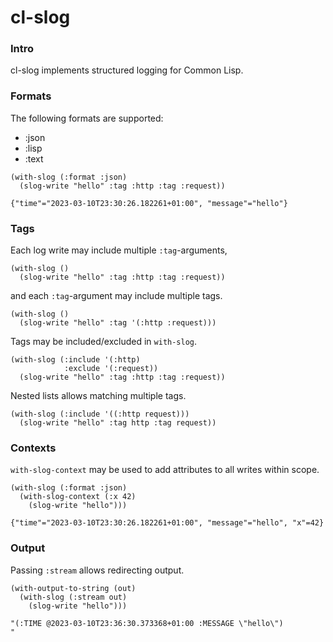 # cl-slog

### Intro
cl-slog implements structured logging for Common Lisp.

### Formats
The following formats are supported:

- :json
- :lisp
- :text

```
(with-slog (:format :json)
  (slog-write "hello" :tag :http :tag :request))

{"time"="2023-03-10T23:30:26.182261+01:00", "message"="hello"}
```

### Tags
Each log write may include multiple `:tag`-arguments,
```
(with-slog ()
  (slog-write "hello" :tag :http :tag :request))
```
and each `:tag`-argument may include multiple tags.
```
(with-slog ()
  (slog-write "hello" :tag '(:http :request)))
```

Tags may be included/excluded in `with-slog`.
```
(with-slog (:include '(:http)
            :exclude '(:request))
  (slog-write "hello" :tag :http :tag :request))
```

Nested lists allows matching multiple tags.
```
(with-slog (:include '((:http request)))
  (slog-write "hello" :tag http :tag request))
```

### Contexts
```with-slog-context``` may be used to add attributes to all writes within scope.

```
(with-slog (:format :json)
  (with-slog-context (:x 42)
    (slog-write "hello")))

{"time"="2023-03-10T23:30:26.182261+01:00", "message"="hello", "x"=42}
```

### Output
Passing `:stream` allows redirecting output.

```
(with-output-to-string (out)
  (with-slog (:stream out)
    (slog-write "hello")))

"(:TIME @2023-03-10T23:36:30.373368+01:00 :MESSAGE \"hello\")
"
```